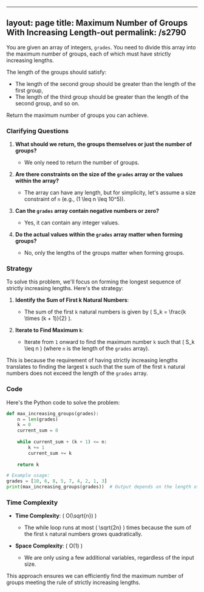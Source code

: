 
---
layout: page
title:  Maximum Number of Groups With Increasing Length-out
permalink: /s2790
---

You are given an array of integers, `grades`. You need to divide this array into the maximum number of groups, each of which must have strictly increasing lengths.

The length of the groups should satisfy:
- The length of the second group should be greater than the length of the first group,
- The length of the third group should be greater than the length of the second group, and so on.

Return the maximum number of groups you can achieve.

### Clarifying Questions

1. **What should we return, the groups themselves or just the number of groups?**
   - We only need to return the number of groups.

2. **Are there constraints on the size of the `grades` array or the values within the array?**
   - The array can have any length, but for simplicity, let's assume a size constraint of `n` (e.g., \(1 \leq n \leq 10^5\)).

3. **Can the `grades` array contain negative numbers or zero?**
   - Yes, it can contain any integer values.

4. **Do the actual values within the `grades` array matter when forming groups?**
   - No, only the lengths of the groups matter when forming groups.

### Strategy

To solve this problem, we'll focus on forming the longest sequence of strictly increasing lengths. Here's the strategy:

1. **Identify the Sum of First k Natural Numbers**:
   - The sum of the first `k` natural numbers is given by \( S_k = \frac{k \times (k + 1)}{2} \).

2. **Iterate to Find Maximum `k`**:
   - Iterate from `1` onward to find the maximum number `k` such that \( S_k \leq n \) (where `n` is the length of the `grades` array).

This is because the requirement of having strictly increasing lengths translates to finding the largest `k` such that the sum of the first `k` natural numbers does not exceed the length of the `grades` array.

### Code

Here's the Python code to solve the problem:

```python
def max_increasing_groups(grades):
    n = len(grades)
    k = 0
    current_sum = 0
    
    while current_sum + (k + 1) <= n:
        k += 1
        current_sum += k
        
    return k

# Example usage:
grades = [10, 6, 8, 5, 7, 4, 2, 1, 3]
print(max_increasing_groups(grades))  # Output depends on the length of `grades`
```

### Time Complexity

- **Time Complexity**: \( O(\sqrt{n}) \)
  - The while loop runs at most \( \sqrt{2n} \) times because the sum of the first `k` natural numbers grows quadratically.

- **Space Complexity**: \( O(1) \)
  - We are only using a few additional variables, regardless of the input size.

This approach ensures we can efficiently find the maximum number of groups meeting the rule of strictly increasing lengths.